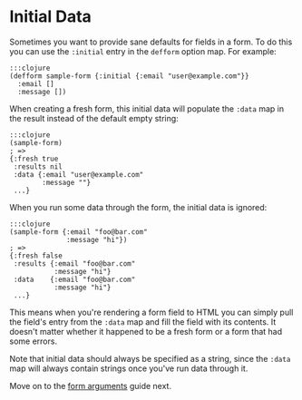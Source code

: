 Initial Data
============

Sometimes you want to provide sane defaults for fields in a form.  To do this
you can use the `:initial` entry in the `defform` option map.  For example:

    :::clojure
    (defform sample-form {:initial {:email "user@example.com"}}
      :email []
      :message [])

When creating a fresh form, this initial data will populate the `:data` map in
the result instead of the default empty string:

    :::clojure
    (sample-form)
    ; =>
    {:fresh true
     :results nil
     :data {:email "user@example.com"
            :message ""}
     ...}

When you run some data through the form, the initial data is ignored:

    :::clojure
    (sample-form {:email "foo@bar.com"
                  :message "hi"})
    ; =>
    {:fresh false
     :results {:email "foo@bar.com"
               :message "hi"}
     :data    {:email "foo@bar.com"
               :message "hi"}
     ...}

This means when you're rendering a form field to HTML you can simply pull the
field's entry from the `:data` map and fill the field with its contents.  It
doesn't matter whether it happened to be a fresh form or a form that had some
errors.

Note that initial data should always be specified as a string, since the `:data`
map will always contain strings once you've run data through it.

Move on to the [form arguments](../form-arguments/) guide next.

